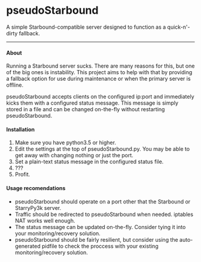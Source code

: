 # pseudoStarbound

A simple Starbound-compatible server designed to function as a quick-n'-dirty fallback.

----

#### About

Running a Starbound server sucks. There are many reasons for this, but one of
 the big ones is instability. This project aims to help with that by providing
 a fallback option for use during maintenance or when the primary server is
 offline.

pseudoStarbound accepts clients on the configured ip:port and immediately kicks
 them with a configured status message. This message is simply stored in a file
 and can be changed on-the-fly without restarting pseudoStarbound.

#### Installation

1. Make sure you have python3.5 or higher.
2. Edit the settings at the top of pseudoStarbound.py. You may be able to get
 away with changing nothing or just the port.
3. Set a plain-text status message in the configured status file.
4. ???
5. Profit.

#### Usage recomendations

* pseudoStarbound should operate on a port other that the Starbound or
 StarryPy3k server.
* Traffic should be redirected to pseudoStarbound when needed. iptables NAT
 works well enough.
* The status message can be updated on-the-fly. Consider tying it into your
 monitoring/recovery solution.
* pseudoStarbound should be fairly resilient, but consider using the
 auto-generated pidfile to check the proccess with your existing
 monitoring/recovery solution.
